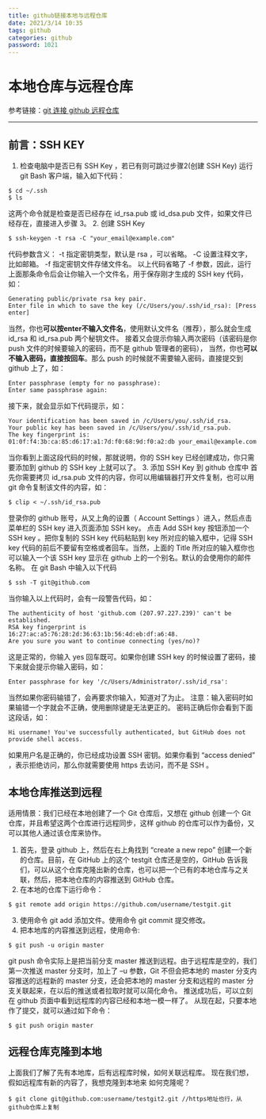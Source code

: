 ```yaml
---
title: github链接本地与远程仓库
date: 2021/3/14 10:35
tags: github
categories: github
password: 1021
---
```


# 本地仓库与远程仓库
参考链接：[git 连接 github 远程仓库](https://www.cnblogs.com/esllovesn/p/12100523.html)

---

## 前言：SSH KEY
1. 检查电脑中是否已有 SSH Key ，若已有则可跳过步骤2(创建 SSH Key)
运行 git Bash 客户端，输入如下代码：
```
$ cd ~/.ssh
$ ls
```
这两个命令就是检查是否已经存在 id_rsa.pub 或 id_dsa.pub 文件，如果文件已经存在，直接进入步骤 3。
2. 创建 SSH Key
```
$ ssh-keygen -t rsa -C "your_email@example.com"
```
代码参数含义：
-t 指定密钥类型，默认是 rsa ，可以省略。
-C 设置注释文字，比如邮箱。
-f 指定密钥文件存储文件名。
以上代码省略了 -f 参数，因此，运行上面那条命令后会让你输入一个文件名，用于保存刚才生成的 SSH key 代码，如：
```
Generating public/private rsa key pair.
Enter file in which to save the key (/c/Users/you/.ssh/id_rsa): [Press enter]
```
当然，你也**可以按enter不输入文件名**，使用默认文件名（推荐），那么就会生成 id_rsa 和 id_rsa.pub 两个秘钥文件。
接着又会提示你输入两次密码（该密码是你 push 文件的时候要输入的密码，而不是 github 管理者的密码），
当然，你也**可以不输入密码，直接按回车**。那么 push 的时候就不需要输入密码，直接提交到 github 上了，如：
```
Enter passphrase (empty for no passphrase):
Enter same passphrase again:
```
接下来，就会显示如下代码提示，如：
```
Your identification has been saved in /c/Users/you/.ssh/id_rsa.
Your public key has been saved in /c/Users/you/.ssh/id_rsa.pub.
The key fingerprint is:
01:0f:f4:3b:ca:85:d6:17:a1:7d:f0:68:9d:f0:a2:db your_email@example.com
```
当你看到上面这段代码的时候，那就说明，你的 SSH key 已经创建成功，你只需要添加到 github 的 SSH key 上就可以了。
3. 添加 SSH Key 到 github 仓库中
首先你需要拷贝 id_rsa.pub 文件的内容，你可以用编辑器打开文件复制，也可以用 git 命令复制该文件的内容，如：
```
$ clip < ~/.ssh/id_rsa.pub
```
登录你的 github 账号，从又上角的设置（ Account Settings ）进入，然后点击菜单栏的 SSH key 进入页面添加 SSH key。
点击 Add SSH key 按钮添加一个 SSH key 。把你复制的 SSH key 代码粘贴到 key 所对应的输入框中，记得 SSH key 代码的前后不要留有空格或者回车。当然，上面的 Title 所对应的输入框你也可以输入一个该 SSH key 显示在 github 上的一个别名。默认的会使用你的邮件名称。
在 git Bash 中输入以下代码
```
$ ssh -T git@github.com
```
当你输入以上代码时，会有一段警告代码，如：
```
The authenticity of host 'github.com (207.97.227.239)' can't be established.
RSA key fingerprint is 16:27:ac:a5:76:28:2d:36:63:1b:56:4d:eb:df:a6:48.
Are you sure you want to continue connecting (yes/no)?
```
这是正常的，你输入 yes 回车既可。如果你创建 SSH key 的时候设置了密码，接下来就会提示你输入密码，如：
```
Enter passphrase for key '/c/Users/Administrator/.ssh/id_rsa':
```
当然如果你密码输错了，会再要求你输入，知道对了为止。
注意：输入密码时如果输错一个字就会不正确，使用删除键是无法更正的。
密码正确后你会看到下面这段话，如：
```
Hi username! You've successfully authenticated, but GitHub does not
provide shell access.
```
如果用户名是正确的，你已经成功设置 SSH 密钥。如果你看到 “access denied” ，表示拒绝访问，那么你就需要使用 https 去访问，而不是 SSH 。

## 本地仓库推送到远程
适用情景：我们已经在本地创建了一个 Git 仓库后，又想在 github 创建一个 Git 仓库，并且希望这两个仓库进行远程同步，这样 github 的仓库可以作为备份，又可以其他人通过该仓库来协作。

1. 首先，登录 github 上，然后在右上角找到 “create a new repo” 创建一个新的仓库。目前，在 GitHub 上的这个 testgit 仓库还是空的，GitHub 告诉我们，可以从这个仓库克隆出新的仓库，也可以把一个已有的本地仓库与之关联，然后，把本地仓库的内容推送到 GitHub 仓库。
2. 在本地的仓库下运行命令：
```
$ git remote add origin https://github.com/username/testgit.git
```
3. 使用命令 git add 添加文件。使用命令 git commit 提交修改。
4. 把本地库的内容推送到远程，使用命令:
```
$ git push -u origin master
```
git push 命令实际上是把当前分支 master 推送到远程。由于远程库是空的，我们第一次推送 master 分支时，加上了 –u 参数，Git 不但会把本地的 master 分支内容推送的远程新的 master 分支，还会把本地的 master 分支和远程的 master 分支关联起来，在以后的推送或者拉取时就可以简化命令。
推送成功后，可以立刻在 github 页面中看到远程库的内容已经和本地一模一样了。
从现在起，只要本地作了提交，就可以通过如下命令：
```
$ git push origin master
```

## 远程仓库克隆到本地
上面我们了解了先有本地库，后有远程库时候，如何关联远程库。
现在我们想，假如远程库有新的内容了，我想克隆到本地来 如何克隆呢？
```
$ git clone git@github.com:username/testgit2.git //https地址也行，从github仓库上复制
```